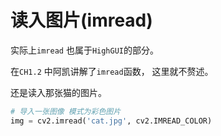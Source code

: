 # 读入图片(imread)

实际上`imread` 也属于`HighGUI`的部分。

在`CH1.2` 中阿凯讲解了`imread`函数， 这里就不赘述。 

还是读入那张猫的图片。

```python
# 导入一张图像 模式为彩色图片
img = cv2.imread('cat.jpg', cv2.IMREAD_COLOR)
```